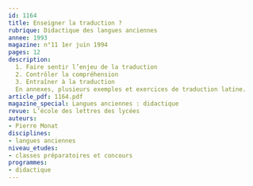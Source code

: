 ```yaml
---
id: 1164
title: Enseigner la traduction ?
rubrique: Didactique des langues anciennes
annee: 1993
magazine: n°11 1er juin 1994
pages: 12
description: 
  1. Faire sentir l’enjeu de la traduction
  2. Contrôler la compréhension
  3. Entraîner à la traduction
  En annexes, plusieurs exemples et exercices de traduction latine.
article_pdf: 1164.pdf
magazine_special: Langues anciennes : didactique
revue: L’école des lettres des lycées
auteurs:
- Pierre Monat
disciplines:
- langues anciennes
niveau_etudes:
- classes préparatoires et concours
programmes:
- didactique
---
```

